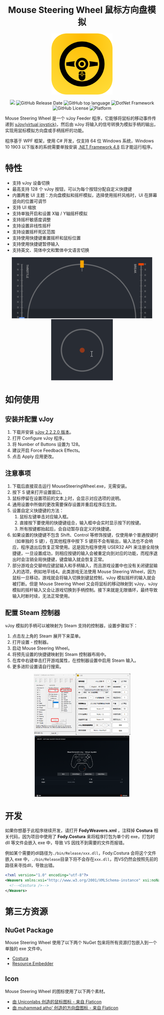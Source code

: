 <h1 align="center">Mouse Steering Wheel 鼠标方向盘模拟</h1>
<p align="center">
    <img width="200" src="./icon.png" alt="Mouse Steering Wheel">
</p>

<p align="center">
    <a href="https://github.com/Siriusq/MouseSteeringWheel"><img src="https://img.shields.io/badge/ENGLISH_README-4285F4?style=for-the-badge&logo=googletranslate&logoColor=ffffff"/></a>
    <img alt="GitHub Release Date" src="https://img.shields.io/github/release-date/Siriusq/MouseSteeringWheel?style=for-the-badge&logo=github">
    <img alt="GitHub top language" src="https://img.shields.io/github/languages/top/Siriusq/MouseSteeringWheel?style=for-the-badge&logo=C">    
    <img alt="DotNet Framework" src="https://img.shields.io/badge/4.8-lightgrey.svg?style=for-the-badge&label=Framework&labelColor=%23555555&color=%23512BD4&logo=.NET">
    <img alt="GitHub License" src="https://img.shields.io/github/license/Siriusq/MouseSteeringWheel?style=for-the-badge&logo=git">
    <img alt="Platform" src="https://img.shields.io/badge/platform-windows-lightgrey.svg?style=for-the-badge&label=Platform&color=%230078D4">
</p>

Mouse Steering Wheel 是一个 vJoy Feeder 程序，它能够将鼠标的移动事件传递到 [vJoy(virtual joystick)](https://github.com/shauleiz/vJoy)，然后由 vJoy 将输入的信号转换为模拟手柄的输出，实现用鼠标模拟方向盘或手柄摇杆的功能。

程序基于 WPF 框架，使用 C# 开发，仅支持 64 位 Windows 系统，Windows 10 1903 以下版本的系统需要单独安装 [.NET Framework 4.8](https://dotnet.microsoft.com/en-us/download/dotnet-framework/net48) 后才能运行程序。

# 特性
- 支持 vJoy 设备切换
- 最高支持 128 个 vJoy 按钮，可以为每个按钮分配自定义快捷键
- 内置两套 UI 主题：方向盘模拟和摇杆模拟，选择使用摇杆风格时，UI 在屏幕竖向的位置可调节
- 支持 UI 缩放
- 支持单独开启和设置 X轴 / Y轴摇杆模拟
- 支持摇杆敏感度调整
- 支持设置非线性摇杆
- 支持设置摇杆死区范围
- 支持使用快捷键重置摇杆和鼠标位置
- 支持使用快捷键暂停输入
- 支持英文、简体中文和繁体中文语言切换

<div align=center>
    <img src="./UI_1.png" height="200" alt="Steering Wheel UI"><img src="./UI_2.png" height="200" alt="Joystick UI">
</div>

# 如何使用
## 安装并配置 vJoy
1. 下载并安装 [vJoy 2.2.2.0 版本](https://github.com/BrunnerInnovation/vJoy)。
2. 打开 Configure vJoy 程序。
3. 将 Number of Buttons 设置为 128。
4. 建议开启 Force Feedback Effects。
5. 点击 Apply 应用更改。

## 注意事项
1. 下载后直接双击运行 MouseSteeringWheel.exe，无需安装。
2. 按下 S 键来打开设置窗口。
3. 鼠标停留在设置项前的文本上时，会显示对应选项的说明。
4. 通用设置中所做的更改需要保存设置并重启程序后生效。
5. 设置自定义快捷键的方法：
   1. 鼠标左键单击对应输入框。
   2. 直接按下要使用的快捷键组合，输入框中会实时显示按下的按键。
   3. 所有按键都抬起后，会自动暂存自定义的快捷键。
6. 如果设置的快捷键不包含 Shift、Control 等修饰按键，仅使用单个普通按键时（如单独的 S 键），在其他程序中按下 S 键将不会有输出，输入法也不会响应，程序退出后恢复正常使用。这是因为程序使用 USER32 API 来注册全局快捷键，一旦设置成功，则相应按键的输入会被重定向到对应的功能，而程序退出时会注销全局快捷键，键盘输入就会恢复正常。
7. 部分游戏会交替响应键鼠输入和手柄输入，而且游戏设置中也没有关闭键鼠输入的选项，例如地平线4。此类游戏无法使用 Mouse Steering Wheel，因为鼠标一旦移动，游戏就会将输入切换到键鼠控制，vJoy 模拟摇杆的输入就会被打断。但是 Mouse Steering Wheel 又会将鼠标的移动映射到 vJoy，vJoy 模拟的摇杆输入又会让游戏切换到手柄控制。接下来就是无限循环，最终导致输入时断时续，无法正常使用。

## 配置 Steam 控制器
vJoy 模拟的手柄可以被映射为 Steam 支持的控制器，设置步骤如下：
1. 点击左上角的 Steam 展开下来菜单。
2. 打开设置 - 控制器。
3. 启动 Mouse Steering Wheel。
4. 将预先设置的快捷键映射到 Steam 控制器布局中。
5. 在库中右键单击打开游戏属性，在控制器设置中启用 Steam 输入。
6. 更多进阶设置请自行搜索。

<div align=center>
    <img src="./vJoyConf.png" height="200" alt="vJoyConf"><img src="./Settings.png" height="200" alt="Settings"><img src="./Steam_Controller_Settings.png" height="200" alt="Steam Controller Settings">
</div>

# 开发
如果你想基于此程序继续开发，请打开 **FodyWeavers.xml** ，注释掉 **Costura** 相关代码，因为项目中使用了 **Fody.Costura** 来将程序打包为单个的 exe，打包时 dll 等文件会嵌入 exe 中，导致 VS 因找不到需要的文件而报错。

例如某个需要的dll路径为`./bin/Release/xxx.dll`，Fody.Costura 会将这个文件嵌入 exe 中，`./bin/Release`目录下将不会存在`xxx.dll`，而VS仍然会按照先前的路径来寻找dll，导致出错。

```xml
<?xml version="1.0" encoding="utf-8"?>
<Weavers xmlns:xsi="http://www.w3.org/2001/XMLSchema-instance" xsi:noNamespaceSchemaLocation="FodyWeavers.xsd">
  <!--<Costura />-->
</Weavers>
```

# 第三方资源
## NuGet Package
Mouse Steering Wheel 使用了以下两个 NuGet 包来将所有资源打包嵌入到一个单独的 exe 文件中。
- [Costura](https://github.com/Fody/Costura) 
- [Resource.Embedder](https://www.nuget.org/packages/Resource.Embedder/)

## Icon
Mouse Steering Wheel 的图标使用了以下两个素材。
- [由 Uniconlabs 创造的鼠标图标 - 来自 Flaticon](https://www.flaticon.com/free-icon/mouse_6713690?term=mouse&page=1&position=38&origin=style&related_id=6713690)
- [由 muhammad atho' 创造的方向盘图标 - 来自 Flaticon](https://www.flaticon.com/free-icon/steering-wheel_8217198?term=steering&page=1&position=1&origin=style&related_id=8217198)